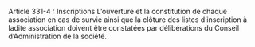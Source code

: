 Article 331-4 : Inscriptions
L’ouverture et la constitution de chaque association en cas de survie ainsi que la clôture des listes d’inscription à ladite association doivent être constatées par délibérations du Conseil d’Administration de la société.